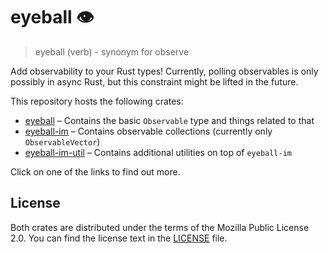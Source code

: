 # eyeball 👁️

> eyeball (verb) - synonym for observe

Add observability to your Rust types!
Currently, polling observables is only possibly in async Rust,
but this constraint might be lifted in the future.

This repository hosts the following crates:

- [eyeball](./eyeball/) – Contains the basic `Observable` type and things related to that
- [eyeball-im](./eyeball-im/) – Contains observable collections (currently only `ObservableVector`)
- [eyeball-im-util](./eyeball-im-util/) – Contains additional utilities on top of `eyeball-im`

Click on one of the links to find out more.

## License

Both crates are distributed under the terms of the Mozilla Public License 2.0.
You can find the license text in the [LICENSE](./LICENSE) file.
